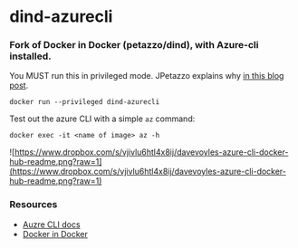 # dind-azurecli
### Fork of Docker in Docker (petazzo/dind), with Azure-cli installed.

You MUST run this in privileged mode. JPetazzo explains why [in this blog post](https://jpetazzo.github.io/2015/09/03/do-not-use-docker-in-docker-for-ci/).


``` docker run --privileged dind-azurecli ```

Test out the azure CLI with a simple ```az``` command: 

```docker exec -it <name of image> az -h ```


![https://www.dropbox.com/s/vjivlu6htl4x8ij/davevoyles-azure-cli-docker-hub-readme.png?raw=1](https://www.dropbox.com/s/vjivlu6htl4x8ij/davevoyles-azure-cli-docker-hub-readme.png?raw=1)


### Resources
* [Auzre CLI docs](https://docs.microsoft.com/en-us/cli/azure/overview?view=azure-cli-latest)
* [Docker in Docker](https://github.com/jpetazzo/dind)
